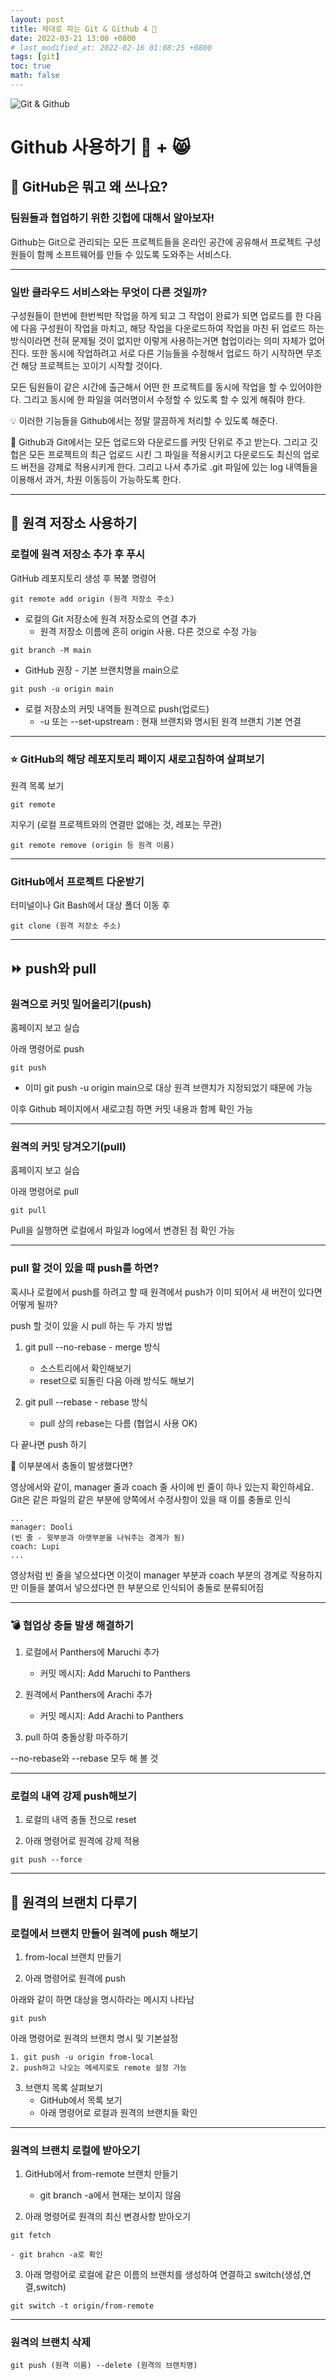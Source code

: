 ```yaml
---
layout: post
title: 제대로 파는 Git & Github 4 🐙
date: 2022-03-21 13:00 +0800
# last_modified_at: 2022-02-16 01:08:25 +0800
tags: [git]
toc: true
math: false
---
```


![Git & Github](https://blog.kakaocdn.net/dn/obZjH/btqF3b8YFA8/m1c8xWYH0uAz7PVkt3q8M0/img.png)

# Github 사용하기 🐙 + 😸

## 🐰 GitHub은 뭐고 왜 쓰나요?

### 팀원들과 협업하기 위한 깃헙에 대해서 알아보자!

Github는 Git으로 관리되는 모든 프로젝트들을 온라인 공간에 공유해서 프로젝트 구성원들이 함께 소프트웨어를 만들 수 있도록 도와주는 서비스다.

---

### 일반 클라우드 서비스와는 무엇이 다른 것일까?

구성원들이 한번에 한번씩만 작업을 하게 되고 그 작업이 완료가 되면 업로드를 한 다음에 다음 구성원이 작업을 마치고, 해당 작업을 다운로드하여 작업을 마친 뒤 업로드 하는 방식이라면 전혀 문제될 것이 없지만 이렇게 사용하는거면 협업이라는 의미 자체가 없어진다. 또한 동시에 작업하려고 서로 다른 기능들을 수정해서 업로드 하기 시작하면 무조건 해당 프로젝트는 꼬이기 시작할 것이다.

모든 팀원들이 같은 시간에 출근해서 어떤 한 프로젝트를 동시에 작업을 할 수 있어야한다. 그리고
동시에 한 파일을 여러명이서 수정할 수 있도록 할 수 있게 해줘야 한다.

💡 이러한 기능들을 Github에서는 정말 깔끔하게 처리할 수 있도록 해준다.

🛑 Github과 Git에서는 모든 업로드와 다운로드를 커밋 단위로 주고 받는다. 그리고 깃헙은 모든 프로젝트의 최근 업로드 시킨 그 파일을 적용시키고 다운로드도 최신의 업로드 버전을 강제로 적용시키게 한다. 그리고 나서 추가로 .git 파일에 있는 log 내역들을 이용해서 과거, 차원 이동등이 가능하도록 한다.

---

## 💾 원격 저장소 사용하기

### 로컬에 원격 저장소 추가 후 푸시

GitHub 레포지토리 생성 후 복붙 명령어

```
git remote add origin (원격 저장소 주소)
```

- 로컬의 Git 저장소에 원격 저장소로의 연결 추가
  - 원격 저장소 이름에 흔히 origin 사용. 다른 것으로 수정 가능

```
git branch -M main
```

- GitHub 권장 - 기본 브랜치명을 main으로

```
git push -u origin main
```

- 로컬 저장소의 커밋 내역들 원격으로 push(업로드)
  - -u 또는 --set-upstream : 현재 브랜치와 명시된 원격 브랜치 기본 연결

---

### ⭐️ GitHub의 해당 레포지토리 페이지 새로고침하여 살펴보기

원격 목록 보기

```
git remote
```

지우기 (로컬 프로젝트와의 연결만 없애는 것, 레포는 무관)

```
git remote remove (origin 등 원격 이름)
```

---

### GitHub에서 프로젝트 다운받기

터미널이나 Git Bash에서 대상 폴더 이동 후

```
git clone (원격 저장소 주소)
```

---

## ⏩ push와 pull

### 원격으로 커밋 밀어올리기(push)

홈페이지 보고 실습

아래 명령어로 push

```
git push
```

- 이미 git push -u origin main으로 대상 원격 브랜치가 지정되었기 때문에 가능

이후 Github 페이지에서 새로고침 하면 커밋 내용과 함께 확인 가능

---

### 원격의 커밋 당겨오기(pull)

홈페이지 보고 실습

아래 명령어로 pull

```
git pull
```

Pull을 실행하면 로컬에서 파일과 log에서 변경된 점 확인 가능

---

### pull 할 것이 있을 때 push를 하면?

혹시나 로컬에서 push를 하려고 할 때 원격에서 push가 이미 되어서 새 버전이 있다면 어떻게 될까?

push 할 것이 있을 시 pull 하는 두 가지 방법

1. git pull --no-rebase - merge 방식

   - 소스트리에서 확인해보기
   - reset으로 되돌린 다음 아래 방식도 해보기

2. git pull --rebase - rebase 방식

   - pull 상의 rebase는 다름 (협업시 사용 OK)

다 끝나면 push 하기

👾 이부분에서 충돌이 발생했다면?

영상에서와 같이, manager 줄과 coach 줄 사이에 빈 줄이 하나 있는지 확인하세요.
Git은 같은 파일의 같은 부분에 양쪽에서 수정사항이 있을 때 이를 충돌로 인식

```
...
manager: Dooli
(빈 줄 - 윗부분과 아랫부분을 나눠주는 경계가 됨)
coach: Lupi
...
```

영상처럼 빈 줄을 넣으셨다면 이것이 manager 부분과 coach 부분의 경계로 작용하지만
이들을 붙여서 넣으셨다면 한 부분으로 인식되어 충돌로 분류되어짐

---

### 💣 협업상 충돌 발생 해결하기

1. 로컬에서 Panthers에 Maruchi 추가

   - 커밋 메시지: Add Maruchi to Panthers

2. 원격에서 Panthers에 Arachi 추가

   - 커밋 메시지: Add Arachi to Panthers

3. pull 하여 충돌상황 마주하기

--no-rebase와 --rebase 모두 해 볼 것

---

### 로컬의 내역 강제 push해보기

1. 로컬의 내역 충돌 전으로 reset

2. 아래 명령어로 원격에 강제 적용

```
git push --force
```

---

## 🎄 원격의 브랜치 다루기

### 로컬에서 브랜치 만들어 원격에 push 해보기

1. from-local 브랜치 만들기

2. 아래 명령어로 원격에 push

아래와 같이 하면 대상을 명시하라는 메시지 나타남

```
git push
```

아래 명령어로 원격의 브랜치 명시 및 기본설정

```
1. git push -u origin from-local
2. push하고 나오는 메세지로도 remote 설정 가능
```

3. 브랜치 목록 살펴보기
   - GitHub에서 목록 보기
   - 아래 명령어로 로컬과 원격의 브랜치들 확인

---

### 원격의 브랜치 로컬에 받아오기

1. GitHub에서 from-remote 브랜치 만들기

   - git branch -a에서 현재는 보이지 않음

2. 아래 명령어로 원격의 최신 변경사항 받아오기

```
git fetch
```

    - git brahcn -a로 확인

3. 아래 명령어로 로컬에 같은 이름의 브랜치를 생성하여 연결하고 switch(생성,연결,switch)

```
git switch -t origin/from-remote
```

---

### 원격의 브랜치 삭제

```
git push (원격 이름) --delete (원격의 브랜치명)
```
